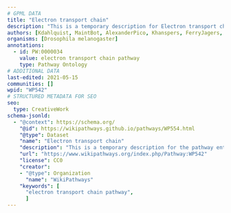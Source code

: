 ```yaml
---
# GPML DATA
title: "Electron transport chain"
description: "This is a temporary description for Electron transport chain"
authors: [Kdahlquist, MaintBot, AlexanderPico, Khanspers, FerryJagers, Christine Chichester, Mkutmon, L Dupuis, Egonw, Eweitz]
organisms: [Drosophila melanogaster]
annotations:
  - id: PW:0000034
    value: electron transport chain pathway
    type: Pathway Ontology
# ADDITIONAL DATA
last-edited: 2021-05-15
communities: []
wpid: "WP542"
# STRUCTURED METADATA FOR SEO
seo:
  type: CreativeWork
schema-jsonld:
  - "@context": https://schema.org/
    "@id": https://wikipathways.github.io/pathways/WP554.html
    "@type": Dataset
    "name": "Electron transport chain"
    "description": "This is a temporary description for the pathway entitled: Electron transport chain"
    "url": "https://www.wikipathways.org/index.php/Pathway:WP542"
    "license": CC0
    "creator":
    - "@type": Organization
      "name": "WikiPathways"
    "keywords": [
      "electron transport chain pathway",
      ]
---
```


